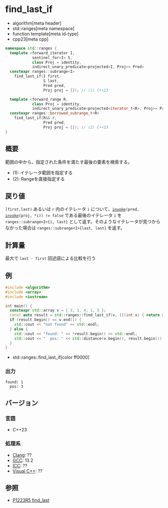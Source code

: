 # find_last_if
* algorithm[meta header]
* std::ranges[meta namespace]
* function template[meta id-type]
* cpp23[meta cpp]

```cpp
namespace std::ranges {
  template <forward_iterator I,
            sentinel_for<I> S,
            class Proj = identity,
            indirect_unary_predicate<projected<I, Proj>> Pred>
  constexpr ranges::subrange<I>
    find_last_if(I first,
                 S last,
                 Pred pred,
                 Proj proj = {}); // (1) C++23

  template <forward_range R,
            class Proj = identity,
            indirect_unary_predicate<projected<iterator_t<R>, Proj>> Pred>
  constexpr ranges::borrowed_subrange_t<R>
    find_last_if(R&& r,
                 Pred pred,
                 Proj proj = {}); // (2) C++23
}
```

## 概要
範囲の中から、指定された条件を満たす最後の要素を検索する。

* (1): イテレータ範囲を指定する
* (2): Rangeを直接指定する


## 戻り値
`[first,last)` あるいは `r` 内のイテレータ `i` について、[`invoke`](/reference/functional/invoke.md)`(pred,` [`invoke`](/reference/functional/invoke.md)`(proj, *i)) != false` である最後のイテレータ `i` を `ranges::subrange<I>{i, last}` として返す。そのようなイテレータが見つからなかった場合は `ranges::subrange<I>{last, last}` を返す。


## 計算量
最大で `last - first` 回述語による比較を行う


## 例
```cpp example
#include <algorithm>
#include <array>
#include <iostream>

int main() {
  constexpr std::array v = { 3, 1, 4, 1, 5 };
  const auto result = std::ranges::find_last_if(v, [](int x) { return x == 1; });
  if (result.begin() == v.end()) {
    std::cout << "not found" << std::endl;
  } else {
    std::cout << "found: " << *result.begin() << std::endl;
    std::cout << "  pos: " << std::distance(v.begin(), result.begin()) << std::endl;
  }
}
```
* std::ranges::find_last_if[color ff0000]

### 出力
```
found: 1
  pos: 3
```

## バージョン
### 言語
- C++23

### 処理系
- [Clang](/implementation.md#clang): ??
- [GCC](/implementation.md#gcc): 13.2
- [ICC](/implementation.md#icc): ??
- [Visual C++](/implementation.md#visual_cpp): ??

## 参照
- [P1223R5 find_last](https://www.open-std.org/jtc1/sc22/wg21/docs/papers/2022/p1223r5.pdf)
